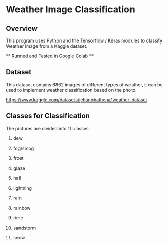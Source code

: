 # Weather Image Classification

## Overview

This program uses Python and the Tensorflow / Keras modules to classify Weather Image from a Kaggle dataset.

** Runned and Tested in Google Colab **

## Dataset

This dataset contains 6862 images of different types of weather, it can be used to implement weather classification based on the photo.

https://www.kaggle.com/datasets/jehanbhathena/weather-dataset

## Classes for Classification

The pictures are divided into 11 classes:

  1) dew
  
  2) fog/smog 
  
  3) frost 
  
  4) glaze
  
  5) hail 
  
  6) lightning
  
  7) rain
  
  8) rainbow 
  
  9) rime 
  
  10) sandstorm
  
  11) snow

## 
